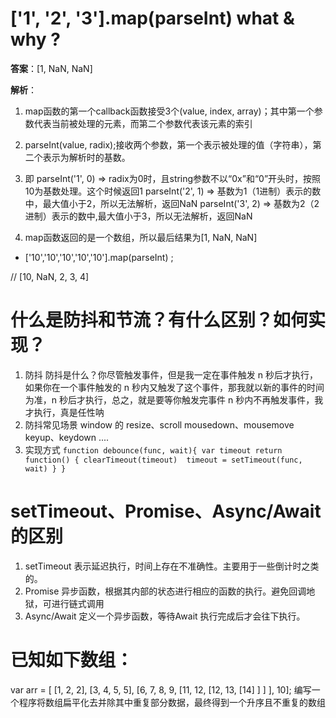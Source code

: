 # ['1', '2', '3'].map(parseInt) what & why ?

__答案__：[1, NaN, NaN]

__解析__：
  1. map函数的第一个callback函数接受3个(value, index, array)；其中第一个参数代表当前被处理的元素，而第二个参数代表该元素的索引
  2. parseInt(value, radix);接收两个参数，第一个表示被处理的值（字符串），第二个表示为解析时的基数。
  3. 即
      parseInt('1', 0) => radix为0时，且string参数不以“0x”和“0”开头时，按照10为基数处理。这个时候返回1
      parseInt('2', 1) => 基数为1（1进制）表示的数中，最大值小于2，所以无法解析，返回NaN
      parseInt('3', 2) => 基数为2（2进制）表示的数中,最大值小于3，所以无法解析，返回NaN

  4. map函数返回的是一个数组，所以最后结果为[1, NaN, NaN] 


* ['10','10','10','10','10'].map(parseInt) ;

// [10, NaN, 2, 3, 4]


# 什么是防抖和节流？有什么区别？如何实现？
  1. 防抖
    防抖是什么？你尽管触发事件，但是我一定在事件触发 n 秒后才执行，如果你在一个事件触发的 n 秒内又触发了这个事件，那我就以新的事件的时间为准，n 秒后才执行，总之，就是要等你触发完事件 n 秒内不再触发事件，我才执行，真是任性呐
  2. 防抖常见场景 
    window 的 resize、scroll	mousedown、mousemove	keyup、keydown ....
  3. 实现方式
    `function debounce(func, wait){
      var timeout
      return function() {
        clearTimeout(timeout) 
        timeout = setTimeout(func, wait)
      }
    }`
# setTimeout、Promise、Async/Await 的区别
1. setTimeout 表示延迟执行，时间上存在不准确性。主要用于一些倒计时之类的。
2. Promise 异步函数，根据其内部的状态进行相应的函数的执行。避免回调地狱，可进行链式调用
3. Async/Await 定义一个异步函数，等待Await 执行完成后才会往下执行。



# 已知如下数组：
var arr = [ [1, 2, 2], [3, 4, 5, 5], [6, 7, 8, 9, [11, 12, [12, 13, [14] ] ] ], 10];
编写一个程序将数组扁平化去并除其中重复部分数据，最终得到一个升序且不重复的数组





 